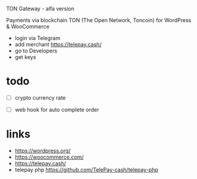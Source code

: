 TON Gateway - alfa version

Payments via blockchain TON (The Open Network, Toncoin) for WordPress & WooCommerce

- login via Telegram
- add merchant https://telepay.cash/
- go to Developers
- get keys

# todo
- [ ] crypto currency rate
- [ ] web hook for auto complete order


# links
- https://wordpress.org/
- https://woocommerce.com/
- https://telepay.cash/
- telepay php https://github.com/TelePay-cash/telepay-php 
